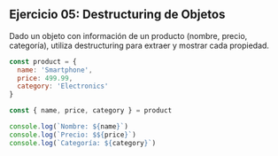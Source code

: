 ## Ejercicio 05: Destructuring de Objetos

Dado un objeto con información de un producto (nombre, precio, categoría), utiliza destructuring para extraer y mostrar cada propiedad.

```javascript
const product = {
  name: 'Smartphone',
  price: 499.99,
  category: 'Electronics'
}

const { name, price, category } = product

console.log(`Nombre: ${name}`)
console.log(`Precio: $${price}`)
console.log(`Categoría: ${category}`)
```


